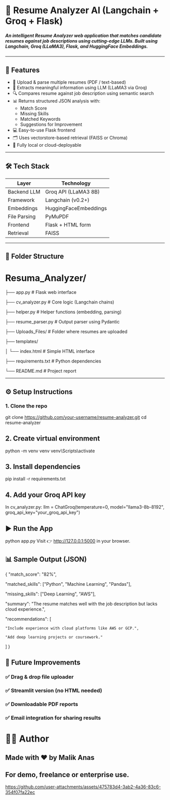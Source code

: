 # 🤖 Resume Analyzer AI (Langchain + Groq + Flask)

##### An intelligent Resume Analyzer web application that matches candidate resumes against job descriptions using cutting-edge LLMs. Built using **Langchain**, **Groq (LLaMA3)**, **Flask**, and **HuggingFace Embeddings**.

---

## 🚀 Features

- 📄 Upload & parse multiple resumes (PDF / text-based)
- 🧠 Extracts meaningful information using LLM (LLaMA3 via Groq)
- 🔍 Compares resume against job description using semantic search
- 📊 Returns structured JSON analysis with:
  - Match Score
  - Missing Skills
  - Matched Keywords
  - Suggestions for Improvement
- 💻 Easy-to-use Flask frontend
- 🗂️ Uses vectorstore-based retrieval (FAISS or Chroma)
- 🧪 Fully local or cloud-deployable

---

## 🛠️ Tech Stack

| Layer             | Technology                     |
|------------------|--------------------------------|
| Backend LLM       | Groq API (LLaMA3 8B)           |
| Framework         | Langchain (v0.2+)              |
| Embeddings        | HuggingFaceEmbeddings          |
| File Parsing      | PyMuPDF                        |
| Frontend          | Flask + HTML form              |
| Retrieval         | FAISS                          |

---

## 📁 Folder Structure

# Resuma_Analyzer/

├── app.py # Flask web interface

├── cv_analyzer.py # Core logic (Langchain chains)

├── helper.py # Helper functions (embedding, parsing)

├── resume_parser.py # Output parser using Pydantic

├── Uploads_Files/ # Folder where resumes are uploaded

├── templates/ 

│ └── index.html # Simple HTML interface

├── requirements.txt # Python dependencies

└── README.md # Project report


---

## ⚙️ Setup Instructions

### 1. Clone the repo
git clone https://github.com/your-username/resume-analyzer.git
cd resume-analyzer

## 2. Create virtual environment
python -m venv venv
venv\Scripts\activate    
## 3. Install dependencies
pip install -r requirements.txt
## 4. Add your Groq API key
In cv_analyzer.py:
llm = ChatGroq(temperature=0, model="llama3-8b-8192",
               groq_api_key="your_groq_api_key")

## ▶️ Run the App
python app.py
Visit 👉 http://127.0.0.1:5000 in your browser.

## 📊 Sample Output (JSON)

{
  "match_score": "82%",
  
  "matched_skills": ["Python", "Machine Learning", "Pandas"],
  
  "missing_skills": ["Deep Learning", "AWS"],
  
  "summary": "The resume matches well with the job description but lacks cloud experience.",
  
  "recommendations": [
  
    "Include experience with cloud platforms like AWS or GCP.",
    
    "Add deep learning projects or coursework."
    
  ]
}

## 🧪 Future Improvements
###   ✅ Drag & drop file uploader

###   ✅ Streamlit version (no HTML needed)

###   ✅ Downloadable PDF reports

###   ✅ Email integration for sharing results

# 🧑‍💻 Author
## Made with ❤️ by Malik Anas
## For demo, freelance or enterprise use.
https://github.com/user-attachments/assets/475783d4-3ab2-4a36-83c6-354f07fa22ec
